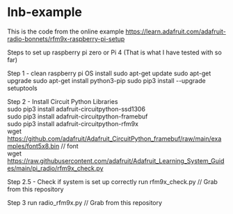 # lnb-example
This is the code from the online example
https://learn.adafruit.com/adafruit-radio-bonnets/rfm9x-raspberry-pi-setup

Steps to set up raspberry pi zero or Pi 4 (That is what I have tested with so far)

Step 1 - clean raspberry pi OS install
sudo apt-get update
sudo apt-get upgrade
sudo apt-get install python3-pip
sudo pip3 install --upgrade setuptools

Step 2 - Install Circuit Python Libraries
<br>sudo pip3 install adafruit-circuitpython-ssd1306
<br>sudo pip3 install adafruit-circuitpython-framebuf
<br>sudo pip3 install adafruit-circuitpython-rfm9x
<br>wget https://github.com/adafruit/Adafruit_CircuitPython_framebuf/raw/main/examples/font5x8.bin // font
<br>wget https://raw.githubusercontent.com/adafruit/Adafruit_Learning_System_Guides/main/pi_radio/rfm9x_check.py

Step 2.5 - Check if system is set up correctly
run rfm9x_check.py  // Grab from this repository

Step 3
run radio_rfm9x.py  // Grab from this repository
